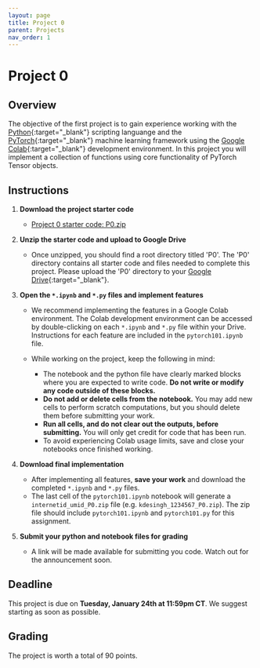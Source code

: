 ```yaml
---
layout: page
title: Project 0
parent: Projects
nav_order: 1
---
```

 
# Project 0

## Overview
The objective of the first project is to gain experience working with the [Python](https://www.python.org){:target="_blank"} scripting languange and the [PyTorch](https://pytorch.org){:target="_blank"} machine learning framework using the [Google Colab](https://colab.research.google.com/){:target="_blank"} development environment. In this project you will implement a collection of functions using core functionality of PyTorch Tensor objects.


## Instructions

1. <b>Download the project starter code</b>
    - [Project 0 starter code: P0.zip](https://deeprob.org/assets/projects/P0.zip)

2. <b>Unzip the starter code and upload to Google Drive</b>
    - Once unzipped, you should find a root directory titled 'P0'. The 'P0' directory contains all starter code and files needed to complete this project. Please upload the 'P0' directory to your [Google Drive](https://drive.google.com/){:target="_blank"}.

3. <b>Open the `*.ipynb` and `*.py` files and implement features</b>
    - We recommend implementing the features in a Google Colab environment. The Colab development environment can be accessed by double-clicking on each `*.ipynb` and `*.py` file within your Drive. Instructions for each feature are included in the `pytorch101.ipynb` file.

    - While working on the project, keep the following in mind:

        - The notebook and the python file have clearly marked blocks where you are expected to write code. <b>Do not write or modify any code outside of these blocks.</b>
        - <b>Do not add or delete cells from the notebook.</b> You may add new cells to perform scratch computations, but you should delete them before submitting your work.
        - <b>Run all cells, and do not clear out the outputs, before submitting.</b> You will only get credit for code that has been run.
        - To avoid experiencing Colab usage limits, save and close your notebooks once finished working.

<!-- 4. <b>Submit your implementation for Autograder feedback</b>
    - Once you have implemented a portion of the required features, you may submit your work for feedback from the Autograder. To receive feedback, download your `*.ipynb` and `*.py` files then upload them to the [Project 0 Autograder](https://autograder.io/web/project/1882){:target="_blank"}. You may submit to the Autograder for feedback up to 2 times per day. -->

4. <b>Download final implementation</b>
    - After implementing all features, <b>save your work</b> and download the completed `*.ipynb` and `*.py` files. 
    - The last cell of the `pytorch101.ipynb` notebook will generate a `internetid_umid_P0.zip` file (e.g. `kdesingh_1234567_P0.zip`). The zip file should include `pytorch101.ipynb` and `pytorch101.py` for this assignment.

5. <b>Submit your python and notebook files for grading</b>
    - A link will be made available for submitting you code. Watch out for the announcement soon.
    <!-- - Upload your files to the [Autograder](https://autograder.io/web/project/1882){:target="_blank"} for grading consideration. Your highest score will be used for final grades. -->

## Deadline

This project is due on <b>Tuesday, January 24th at 11:59pm CT</b>. We suggest starting as soon as possible.

## Grading

<!-- This project will be graded by the [Autograder](https://autograder.io/web/project/1882){:target="_blank"}.  -->
The project is worth a total of 90 points. 
<!-- You may submit to the Autograder for feedback up to 2 times per day. -->
